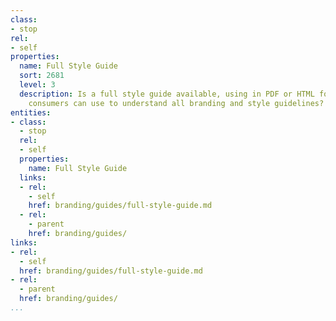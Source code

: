 ```yaml
---
class:
- stop
rel:
- self
properties:
  name: Full Style Guide
  sort: 2681
  level: 3
  description: Is a full style guide available, using in PDF or HTML format that API
    consumers can use to understand all branding and style guidelines?
entities:
- class:
  - stop
  rel:
  - self
  properties:
    name: Full Style Guide
  links:
  - rel:
    - self
    href: branding/guides/full-style-guide.md
  - rel:
    - parent
    href: branding/guides/
links:
- rel:
  - self
  href: branding/guides/full-style-guide.md
- rel:
  - parent
  href: branding/guides/
...
```

